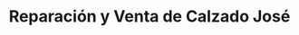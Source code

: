 ---
title: "Reparación y Venta de Calzado José"
url: /torrent/reparacion-y-venta-de-calzado-jose/
shop: zapatos
---